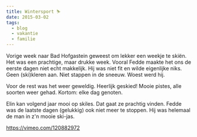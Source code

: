 ```yaml
---
title: Wintersport ⛷
date: 2015-03-02
tags:
  - blog
  - vakantie
  - familie
---
```

Vorige week naar Bad Hofgastein geweest om lekker een weekje te skiën. Het was een prachtige, maar drukke week. Vooral Fedde maakte het ons de eerste dagen niet echt makkelijk. Hij was niet fit en wilde eigenlijke niks. Geen (ski)kleren aan. Niet stappen in de sneeuw. Woest werd hij.

Voor de rest was het weer geweldig. Heerlijk geskied! Mooie pistes, alle soorten weer gehad. Kortom: elke dag genoten.

Elin kan volgend jaar mooi op skiles. Dat gaat ze prachtig vinden. Fedde was de laatste dagen (gelukkig) ook niet meer te stoppen. Hij was helemaal de man in z'n mooie ski-jas.

https://vimeo.com/120882972
